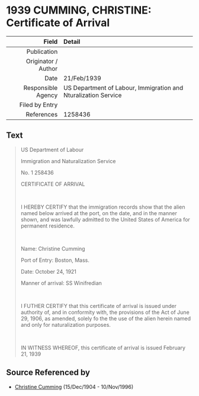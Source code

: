 ﻿---
layout: page
permalink: /sources/s78922602
---

# 1939 CUMMING, CHRISTINE: Certificate of Arrival

Field | Detail
---:|:---
Publication | 
Originator / Author | 
Date | 21/Feb/1939
Responsible Agency | US Department of Labour, Immigration and Nturalization Service
Filed by Entry | 
References | 1258436

## Text

> US Department of Labour
>
> Immigration and Naturalization Service
>
> No. 1 258436
>
> CERTIFICATE OF ARRIVAL
>
> <br/>
>
> I HEREBY CERTIFY that the immigration records show that the alien named below arrived at the port, on the date, and in the manner shown, and was lawfully admitted to the United States of America for permanent residence.
>
> <br/>
>
> Name: Christine Cumming
>
> Port of Entry: Boston, Mass.
>
> Date: October 24, 1921
>
> Manner of arrival: SS Winifredian 
>
> <br/>
>
> I FUTHER CERTIFY that this certificate of arrival is issued under authority of, and in conformity with, the provisions of the Act of June 29, 1906, as amended, solely fo the the use of the alien herein named and only for naturalization purposes.
>
> <br/>
>
> IN WITNESS WHEREOF, this certificate of arrival is issued February 21, 1939
>

## Source Referenced by

* [Christine Cumming](../people/@i24328630@-christine-cumming-b1904-12-15-d1996-11-10.md) (15/Dec/1904 - 10/Nov/1996)
